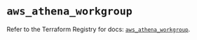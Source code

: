 # `aws_athena_workgroup`

Refer to the Terraform Registry for docs: [`aws_athena_workgroup`](https://registry.terraform.io/providers/hashicorp/aws/5.80.0/docs/resources/athena_workgroup).

